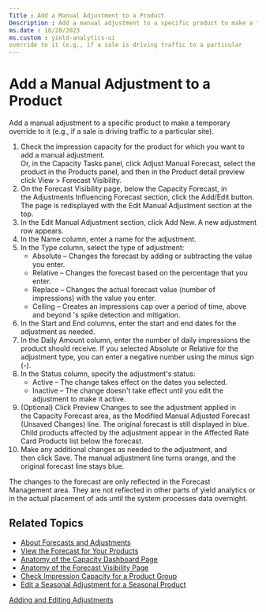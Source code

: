 ```yaml
---
Title : Add a Manual Adjustment to a Product
Description : Add a manual adjustment to a specific product to make a temporary
ms.date : 10/28/2023
ms.custom : yield-analytics-ui
override to it (e.g., if a sale is driving traffic to a particular
---
```



# Add a Manual Adjustment to a Product



Add a manual adjustment to a specific product to make a temporary
override to it (e.g., if a sale is driving traffic to a particular
site).

1.  Check the impression capacity for the product for which you want to
    add a manual adjustment.  
    Or, in the Capacity Tasks panel,
    click Adjust Manual Forecast,
    select the product in the Products panel, and then in
    the Product detail preview
    click View
     \>  Forecast
    Visibility.
2.  On the Forecast Visibility page, below the Capacity Forecast, in
    the Adjustments Influencing
    Forecast section, click
    the Add/Edit button. The page is
    redisplayed with the Edit Manual
    Adjustment section at the top.
3.  In the Edit Manual
    Adjustment section, click Add
    New. A new adjustment row appears.
4.  In the Name column, enter a
    name for the adjustment.
5.  In the Type column, select the
    type of adjustment:
    - Absolute – Changes the forecast by adding or subtracting the value
      you enter.
    - Relative – Changes the forecast based on the percentage that you
      enter.
    - Replace – Changes the actual forecast value (number of
      impressions) with the value you enter.
    - Ceiling – Creates an impressions cap over a period of time, above
      and beyond 's spike detection and mitigation.
6.  In the Start and End columns,
    enter the start and end dates for the adjustment as needed.
7.  In the Daily Amount column,
    enter the number of daily impressions the product should receive. If
    you
    selected Absolute or Relative for
    the adjustment type, you can enter a negative number using the minus
    sign (-). 
8.  In the Status column, specify
    the adjustment's status:
    - Active – The change takes effect on the dates you selected.
    - Inactive – The change doesn't take effect until you edit the
      adjustment to make it active.
9.  (Optional) Click Preview
    Changes to see the adjustment applied in the Capacity
    Forecast area, as the Modified Manual Adjusted Forecast (Unsaved
    Changes) line. The original forecast is still displayed in blue.
    Child products affected by the adjustment appear in the Affected
    Rate Card Products list below the forecast.
10. Make any additional changes as needed to the adjustment, and
    then click Save. The manual
    adjustment line turns orange, and the original forecast line stays
    blue.

The changes to the forecast are only reflected in the Forecast
Management area. They are not reflected in other parts of yield
analytics or in the actual placement of ads until the system processes
data overnight. 



## Related Topics

- <a href="about-forecasts-and-adjustments.md" class="xref">About
  Forecasts and Adjustments</a>
- <a href="view-the-forecast-for-your-products.md" class="xref">View the
  Forecast for Your Products</a>
- <a href="anatomy-of-the-capacity-dashboard-page.md"
  class="xref">Anatomy of the Capacity Dashboard Page</a>
- <a href="anatomy-of-the-forecast-visibility-page.md"
  class="xref">Anatomy of the Forecast Visibility Page</a>
- <a href="check-impression-capacity-for-a-product-group.md"
  class="xref">Check Impression Capacity for a Product Group</a>
- <a href="edit-a-seasonal-adjustment-for-a-seasonal-product.md"
  class="xref">Edit a Seasonal Adjustment for a Seasonal Product</a>





<a href="adding-and-editing-adjustments.md"
class="link">Adding and Editing Adjustments</a>






